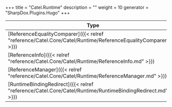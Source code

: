

+++
title = "Catel.Runtime" 
description = ""
weight = 10
generator = "SharpDox.Plugins.Hugo"
+++

Type|Description
---|---
[ReferenceEqualityComparer]({{&lt; relref "reference/Catel.Core/Catel/Runtime/ReferenceEqualityComparer.md" &gt;}})| 
[ReferenceInfo]({{&lt; relref "reference/Catel.Core/Catel/Runtime/ReferenceInfo.md" &gt;}})| 
[ReferenceManager]({{&lt; relref "reference/Catel.Core/Catel/Runtime/ReferenceManager.md" &gt;}})| 
[RuntimeBindingRedirect]({{&lt; relref "reference/Catel.Core/Catel/Runtime/RuntimeBindingRedirect.md" &gt;}})| 

